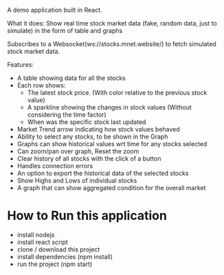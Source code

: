 A demo application built in React.


What it does: Show real time stock market data (fake, random data, just to simulate) in the form of table and graphs

Subscribes to a Websocket(ws://stocks.mnet.website/) to fetch simulated stock market data.

Features:
  - A table showing data for all the stocks
  - Each row shows:
    - The latest stock price. (With color relative to the previous stock value)
    - A sparkline showing the changes in stock values (Without considering the time factor)
    - When was the specific stock last updated
  - Market Trend arrow indicating how stock values behaved
  - Ability to select any stocks, to be shown in the Graph
  - Graphs can show historical values wrt time for any stocks selected
  - Can zoom/pan over graph, Reset the zoom
  - Clear history of all stocks with the click of a button
  - Handles connection errors
  - An option to export the historical data of the selected stocks
  - Show Highs and Lows of individual stocks
  - A graph that can show aggregated condition for the overall market

# How to Run this application

- install nodejs 
- install react script 
- clone / download  this project
- install dependencies (npm install) 
- run the project (npm start) 